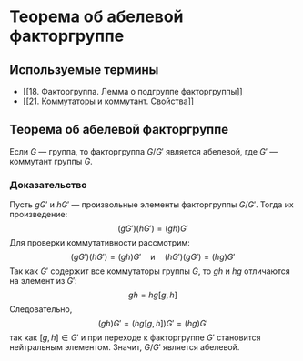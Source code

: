 # Теорема об абелевой факторгруппе

## Используемые термины
- [[18. Факторгруппа. Лемма о подгруппе факторгруппы]]
- [[21. Коммутаторы и коммутант. Свойства]]

## Теорема об абелевой факторгруппе

Если $G$ — группа, то факторгруппа $G/G'$ является абелевой, где $G'$ — коммутант группы $G$.

### Доказательство

Пусть $gG'$ и $hG'$ — произвольные элементы факторгруппы $G/G'$. Тогда их произведение:
$$
(gG')(hG') = (gh)G'
$$
Для проверки коммутативности рассмотрим:
$$
(gG')(hG') = (gh)G' \quad \text{и} \quad (hG')(gG') = (hg)G'
$$
Так как $G'$ содержит все коммутаторы группы $G$, то $gh$ и $hg$ отличаются на элемент из $G'$:
$$
gh = hg[g, h]
$$
Следовательно,
$$
(gh)G' = (hg[g, h])G' = (hg)G'
$$
так как $[g, h] \in G'$ и при переходе к факторгруппе $G'$ становится нейтральным элементом. Значит, $G/G'$ является абелевой.
